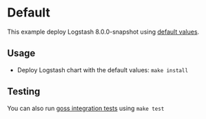 # Default

This example deploy Logstash 8.0.0-snapshot using [default values][].


## Usage

* Deploy Logstash chart with the default values: `make install`


## Testing

You can also run [goss integration tests][] using `make test`


[goss integration tests]: https://github.com/elastic/helm-charts/tree/master/logstash/examples/default/test/goss.yaml
[default values]: https://github.com/elastic/helm-charts/tree/master/logstash/values.yaml
